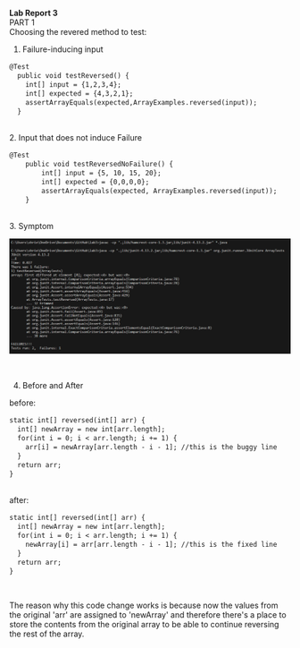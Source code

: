 **Lab Report 3** <br>
PART 1 <br>
Choosing the revered method to test:
<br>
1. Failure-inducing input <br>

~~~
@Test
  public void testReversed() {
    int[] input = {1,2,3,4};
    int[] expected = {4,3,2,1};
    assertArrayEquals(expected,ArrayExamples.reversed(input));
  }
~~~
<br>
2. Input that does not induce Failure <br>

~~~
@Test
    public void testReversedNoFailure() {
        int[] input = {5, 10, 15, 20};
        int[] expected = {0,0,0,0};
        assertArrayEquals(expected, ArrayExamples.reversed(input));
    }
~~~
<br>
3. Symptom <br>

![Image](lab3symptom.png)


<br>

4. Before and After <br>

before: <br>

~~~
static int[] reversed(int[] arr) {
  int[] newArray = new int[arr.length];
  for(int i = 0; i < arr.length; i += 1) {
    arr[i] = newArray[arr.length - i - 1]; //this is the buggy line
  }
  return arr;
}
~~~
<br>
after: <br>

~~~
static int[] reversed(int[] arr) {
  int[] newArray = new int[arr.length];
  for(int i = 0; i < arr.length; i += 1) {
    newArray[i] = arr[arr.length - i - 1]; //this is the fixed line
  }
  return arr;
}
~~~
<br>

The reason why this code change works is because now the values from the original 'arr' are assigned to 'newArray' and therefore there's a place to store the contents from the original array to be able to continue reversing the rest of the array.


